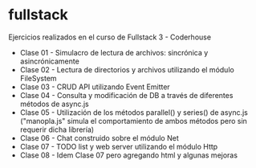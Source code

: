 # fullstack
Ejercicios realizados en el curso de Fullstack 3 - Coderhouse

- Clase 01 - Simulacro de lectura de archivos: sincrónica y asincrónicamente
- Clase 02 - Lectura de directorios y archivos utilizando el módulo FileSystem
- Clase 03 - CRUD API utilizando Event Emitter
- Clase 04 - Consulta y modificación de DB a través de diferentes métodos de async.js
- Clase 05 - Utilización de los métodos parallel() y series() de async.js ("manopla.js" simula el comportamiento de ambos métodos pero sin requerir dicha librería)
- Clase 06 - Chat construido sobre el módulo Net
- Clase 07 - TODO list y web server utilizando el módulo Http
- Clase 08 - Idem Clase 07 pero agregando html y algunas mejoras
